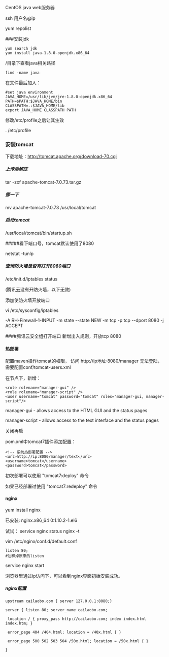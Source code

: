 CentOS java web服务器

ssh 用户名@ip

yum repolist

###安装jdk
```
yum search jdk
yum install java-1.8.0-openjdk.x86_64
```
/目录下查看java相关路径

`find -name java`

在文件最后加入：
```
#set java environment
JAVA_HOME=/usr/lib/jvm/jre-1.8.0-openjdk.x86_64
PATH=$PATH:$JAVA_HOME/bin
CLASSPATH=.:$JAVA_HOME/lib
export JAVA_HOME CLASSPATH PATH
```
修改/etc/profile之后让其生效

. /etc/profile

### 安装tomcat
下载地址：http://tomcat.apache.org/download-70.cgi

##### 上传后解压

tar -zxf apache-tomcat-7.0.73.tar.gz

##### 挪一下

mv apache-tomcat-7.0.73 /usr/local/tomcat

##### 启动tomcat

/usr/local/tomcat/bin/startup.sh 

#####看下端口号，tomcat默认使用了8080 

netstat -tunlp

##### 查询防火墙是否有打开8080端口

/etc/init.d/iptables status

(腾讯云没有开防火墙，以下无效)

添加使防火墙开放端口

vi /etc/sysconfig/iptables

-A RH-Firewall-1-INPUT -m state --state NEW -m tcp -p tcp --dport 8080 -j ACCEPT

####腾讯云安全组打开端口
新增出入规则，开放tcp 8080

#### 热部署

配置maven操作tomcat的权限，
访问 http://ip地址:8080/manager 无法登陆，
需要配置conf/tomcat-users.xml 

在<tomcat-users>节点下，新增：
```
<role rolename="manager-gui" />
<role rolename="manager-script" />
<user username="tomcat" password="tomcat" roles="manager-gui, manager-script"/>
```
manager-gui - allows access to the HTML GUI and the status pages

manager-script - allows access to the text interface and the status pages

关闭再启

pom.xml中tomcat7插件添加配置：
```
<!-- 系统热部署配置 -->
<url>http://ip:8080/manager/text</url>
<username>tomcat</username>
<password>tomcat</password>
```

初次部署可以使用 "tomcat7:deploy" 命令

如果已经部署过使用 "tomcat7:redeploy" 命令


#### nginx

yum install nginx

已安装:
 nginx.x86_64 0:1.10.2-1.el6

试试：
service nginx status
nginx -t

vim /etc/nginx/conf.d/default.conf
```
listen 80;
#注释掉原来的listen
```
service nginx start

浏览器里通过ip访问下，可以看到nginx界面初始安装成功。

##### nginx配置

```
upstream cailaobo.com { server 127.0.0.1:8080;}

server { listen 80; server_name cailaobo.com;

 location / { proxy_pass http://cailaobo.com; index index.html index.htm; }

 error_page 404 /404.html; location = /40x.html { }

 error_page 500 502 503 504 /50x.html; location = /50x.html { }

}
```




